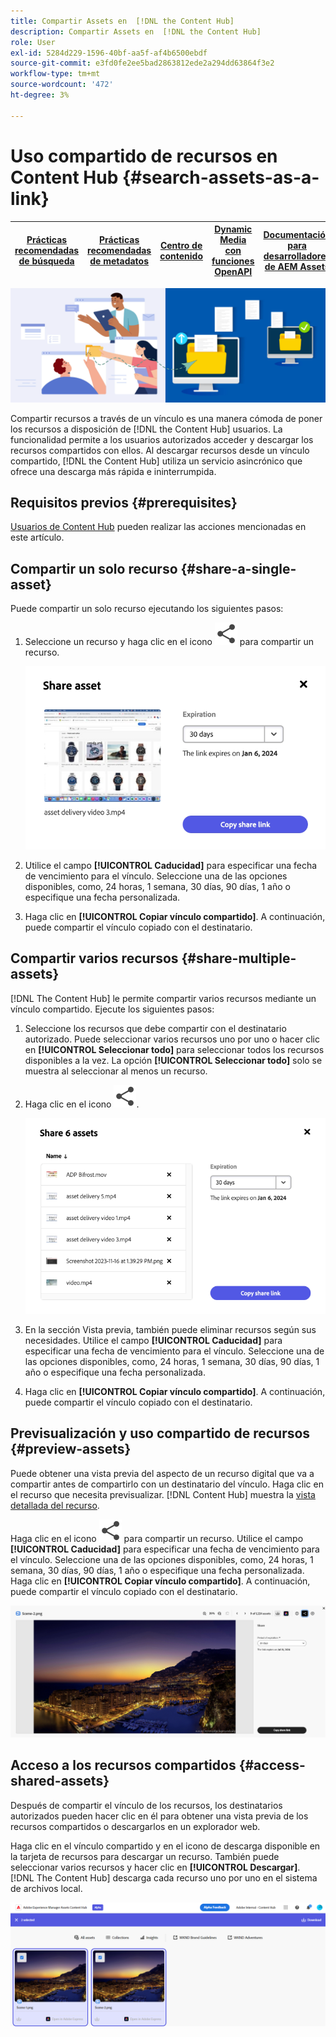 ```yaml
---
title: Compartir Assets en  [!DNL the Content Hub]
description: Compartir Assets en  [!DNL the Content Hub]
role: User
exl-id: 5284d229-1596-40bf-aa5f-af4b6500ebdf
source-git-commit: e3fd0fe2ee5bad2863812ede2a294dd63864f3e2
workflow-type: tm+mt
source-wordcount: '472'
ht-degree: 3%

---
```


# Uso compartido de recursos en Content Hub {#search-assets-as-a-link}

| [Prácticas recomendadas de búsqueda](/help/assets/search-best-practices.md) | [Prácticas recomendadas de metadatos](/help/assets/metadata-best-practices.md) | [Centro de contenido](/help/assets/product-overview.md) | [Dynamic Media con funciones OpenAPI](/help/assets/dynamic-media-open-apis-overview.md) | [Documentación para desarrolladores de AEM Assets](https://developer.adobe.com/experience-cloud/experience-manager-apis/) |
| ------------- | --------------------------- |---------|----|-----|

![Compartir recursos con la imagen del titular](assets/share-assets-banner.png)

Compartir recursos a través de un vínculo es una manera cómoda de poner los recursos a disposición de [!DNL the Content Hub] usuarios. La funcionalidad permite a los usuarios autorizados acceder y descargar los recursos compartidos con ellos. Al descargar recursos desde un vínculo compartido, [!DNL the Content Hub] utiliza un servicio asincrónico que ofrece una descarga más rápida e ininterrumpida.

## Requisitos previos {#prerequisites}

[Usuarios de Content Hub](deploy-content-hub.md#onboard-content-hub-users) pueden realizar las acciones mencionadas en este artículo.

## Compartir un solo recurso {#share-a-single-asset}

Puede compartir un solo recurso ejecutando los siguientes pasos:

1. Seleccione un recurso y haga clic en el icono ![compartir icono](assets/share.svg) para compartir un recurso.

   ![Compartiendo un solo recurso](assets/sharing-single-asset.png)

1. Utilice el campo **[!UICONTROL Caducidad]** para especificar una fecha de vencimiento para el vínculo. Seleccione una de las opciones disponibles, como, 24 horas, 1 semana, 30 días, 90 días, 1 año o especifique una fecha personalizada.

1. Haga clic en **[!UICONTROL Copiar vínculo compartido]**. A continuación, puede compartir el vínculo copiado con el destinatario.

## Compartir varios recursos {#share-multiple-assets}

[!DNL The Content Hub] le permite compartir varios recursos mediante un vínculo compartido. Ejecute los siguientes pasos:

1. Seleccione los recursos que debe compartir con el destinatario autorizado. Puede seleccionar varios recursos uno por uno o hacer clic en **[!UICONTROL Seleccionar todo]** para seleccionar todos los recursos disponibles a la vez. La opción **[!UICONTROL Seleccionar todo]** solo se muestra al seleccionar al menos un recurso.

1. Haga clic en el icono ![compartir icono](assets/share.svg).

   ![Compartir varios recursos](assets/sharing-multiple-assets.png)

1. En la sección Vista previa, también puede eliminar recursos según sus necesidades. Utilice el campo **[!UICONTROL Caducidad]** para especificar una fecha de vencimiento para el vínculo. Seleccione una de las opciones disponibles, como, 24 horas, 1 semana, 30 días, 90 días, 1 año o especifique una fecha personalizada.

1. Haga clic en **[!UICONTROL Copiar vínculo compartido]**. A continuación, puede compartir el vínculo copiado con el destinatario.

## Previsualización y uso compartido de recursos {#preview-assets}

Puede obtener una vista previa del aspecto de un recurso digital que va a compartir antes de compartirlo con un destinatario del vínculo. Haga clic en el recurso que necesita previsualizar. [!DNL Content Hub] muestra la [vista detallada del recurso](asset-properties-content-hub.md).

Haga clic en el icono ![compartir icono](assets/share.svg) para compartir un recurso. Utilice el campo **[!UICONTROL Caducidad]** para especificar una fecha de vencimiento para el vínculo. Seleccione una de las opciones disponibles, como, 24 horas, 1 semana, 30 días, 90 días, 1 año o especifique una fecha personalizada. Haga clic en **[!UICONTROL Copiar vínculo compartido]**. A continuación, puede compartir el vínculo copiado con el destinatario.

![Vista previa de recursos en Content Hub](assets/preview-assets-content-hub.png)

## Acceso a los recursos compartidos {#access-shared-assets}

Después de compartir el vínculo de los recursos, los destinatarios autorizados pueden hacer clic en él para obtener una vista previa de los recursos compartidos o descargarlos en un explorador web.

Haga clic en el vínculo compartido y en el icono de descarga disponible en la tarjeta de recursos para descargar un recurso.  También puede seleccionar varios recursos y hacer clic en **[!UICONTROL Descargar]**. <!--You can either download original assets or Original+Renditions of an asset.--> [!DNL The Content Hub] descarga cada recurso uno por uno en el sistema de archivos local.

![Vínculos compartidos de acceso](assets/content-hub-access-shared-links.png)
